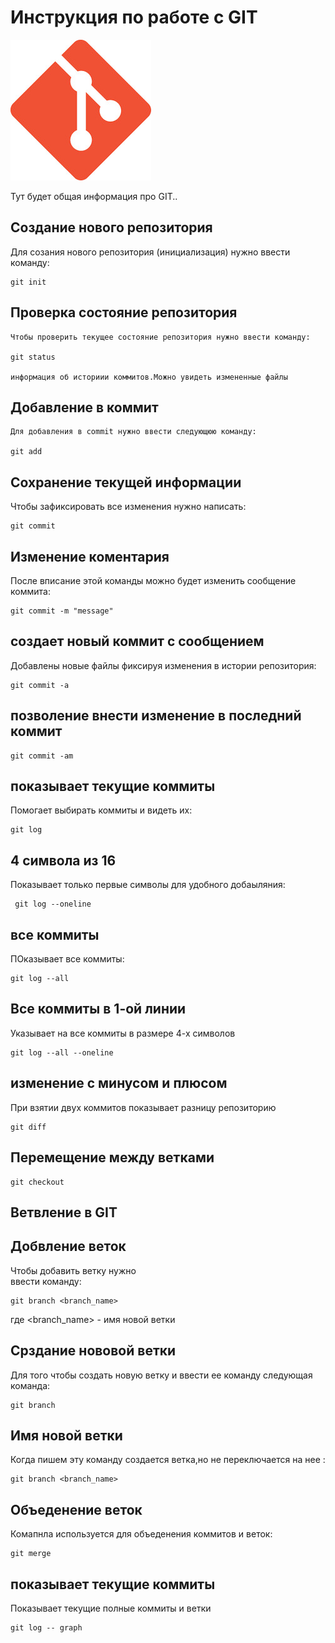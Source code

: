 # Инструкция по работе с GIT 

![Эмблемма GIT](git.jpg)

Тут будет общая информация про GIT..

##  Создание нового репозитория

Для созания нового репозитория (инициализация) нужно ввести команду:

    git init

## Проверка состояние репозитория

    Чтобы проверить текущее состояние репозитория нужно ввести команду:

    git status

    информация об историии коммитов.Можно увидеть измененные файлы


## Добавление в коммит

    Для добавления в commit нужно ввести следующюю команду:
    
    git add

## Сохранение текущей информации

Чтобы зафиксировать все изменения нужно написать:

    git commit

## Изменение коментария

После вписание этой команды можно будет изменить сообщение коммита:

    git commit -m "message"

## создает новый коммит с сообщением 

Добавлены новые файлы фиксируя изменения в истории репозитория:

    git commit -a

## позволение внести изменение в последний коммит

    git commit -am

## показывает текущие коммиты

Помогает выбирать коммиты и видеть их:

    git log

## 4 символа из 16

Показывает только первые символы для удобного добаыляния:

     git log --oneline

## все коммиты 

ПОказывает все коммиты:
     
    git log --all

## Все коммиты в 1-ой линии

Указывает на все коммиты в размере 4-х символов

    git log --all --oneline

## изменение с минусом и плюсом

При взятии двух коммитов показывает разницу репозиторию

    git diff

## Перемещение между ветками

    git checkout

## Ветвление в GIT 

## Добвление веток

Чтобы добавить ветку нужно  
ввести команду:

    git branch <branch_name>

где <branch_name> - имя новой ветки

## Срздание нововой ветки

Для того чтобы создать новую ветку и ввести ее команду следующая команда:

    git branch

## Имя новой ветки

Когда пишем эту команду создается ветка,но не переключается на нее :

    git branch <branch_name> 

## Объеденение веток

Комапнла используется для объеденения коммитов и веток:

    git merge

## показывает текущие коммиты

Показывает текущие полные коммиты и ветки

    git log -- graph